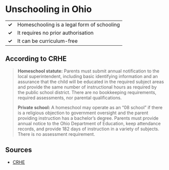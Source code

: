 # Unschooling in Ohio
| | |
|-|-|
| __✓__ | Homeschooling is a legal form of schooling |
| __✓__ | It requires no prior authorisation |
| __✓__ | It can be curriculum-free |

## According to CRHE

> **Homeschool statute:** Parents must submit annual notification to the local superintendent, including basic identifying information and an assurance that the child will be educated in the required subject areas and provide the same number of instructional hours as required by the public school district. There are no bookkeeping requirements, required assessments, nor parental qualifications. 
>
> **Private school:** A homeschool may operate as an “08 school” if there is a religious objection to government oversight and the parent providing instruction has a bachelor’s degree. Parents must provide annual notice to the Ohio Department of Education, keep attendance records, and provide 182 days of instruction in a variety of subjects. There is no assessment requirement.

## Sources

* [CRHE](https://responsiblehomeschooling.org/Ohio/)
